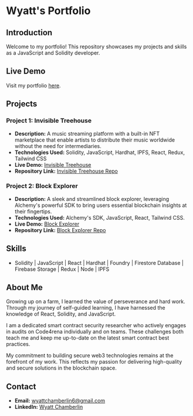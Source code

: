 # Wyatt's Portfolio

## Introduction

Welcome to my portfolio! This repository showcases my projects and skills as a JavaScript and Solidity developer.

## Live Demo

Visit my portfolio [here](https://wyattchamberlin.xyz/).

## Projects

### Project 1: Invisible Treehouse

- **Description:** A music streaming platform with a built-in NFT marketplace that enable artists to distribute their music worldwide without the need for intermediaries.
- **Technologies Used:** Solidity, JavaScript, Hardhat, IPFS, React, Redux, Tailwind CSS
- **Live Demo:** [Invisible Treehouse](https://invisible-treehouse.web.app/)
- **Repository Link:** [Invisible Treehouse Repo](https://github.com/elkaholic6/Invisible-Treehouse)

### Project 2: Block Explorer

- **Description:** A sleek and streamlined block explorer, leveraging Alchemy's powerful SDK to bring users essential blockchain insights at their fingertips.
- **Technologies Used:** Alchemy's SDK, JavaScript, React, Tailwind CSS.
- **Live Demo:** [Block Explorer](https://block-explorer-alchemy-sdk.web.app/)
- **Repository Link:** [Block Explorer Repo](https://github.com/elkaholic6/Block-Explorer-With-Alchemy-SDK)

## Skills

- Solidity | JavaScript | React | Hardhat | Foundry | Firestore Database | Firebase Storage | Redux | Node | IPFS

## About Me

Growing up on a farm, I learned the value of perseverance and hard work. Through my journey of self-guided learning, I have harnessed the knowledge of React, Solidity, and JavaScript.

I am a dedicated smart contract security researcher who actively engages in audits on Code4rena individually and on teams. These challenges both teach me and keep me up-to-date on the latest smart contract best practices.

My commitment to building secure web3 technologies remains at the forefront of my work. This reflects my passion for delivering high-quality and secure solutions in the blockchain space.

## Contact

- **Email:** wyattchamberlin6@gmail.com
- **LinkedIn:** [Wyatt Chamberlin](https://www.linkedin.com/in/wyatt-chamberlin-ab3b14100/)
